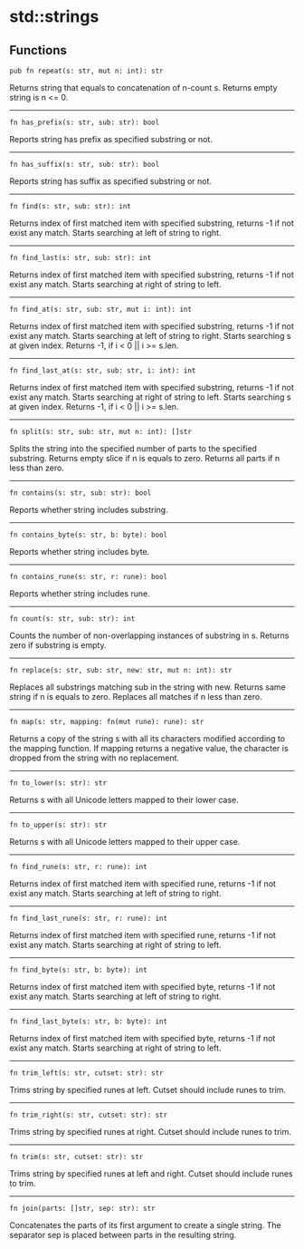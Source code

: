 # std::strings

## Functions

```jule
pub fn repeat(s: str, mut n: int): str
```
Returns string that equals to concatenation of n-count s.
Returns empty string is n <= 0.

---

```jule
fn has_prefix(s: str, sub: str): bool
```
Reports string has prefix as specified substring or not.

---

```jule
fn has_suffix(s: str, sub: str): bool
```
Reports string has suffix as specified substring or not.

---

```jule
fn find(s: str, sub: str): int
```
Returns index of first matched item with specified substring, returns -1 if not exist any match. Starts searching at left of string to right.

---

```jule
fn find_last(s: str, sub: str): int
```
Returns index of first matched item with specified substring, returns -1 if not exist any match. Starts searching at right of string to left.

---

```jule
fn find_at(s: str, sub: str, mut i: int): int
```
Returns index of first matched item with specified substring, returns -1 if not exist any match. Starts searching at left of string to right. Starts searching s at given index.
Returns -1, if i < 0 || i >= s.len.

---

```jule
fn find_last_at(s: str, sub: str, i: int): int
```
Returns index of first matched item with specified substring, returns -1 if not exist any match. Starts searching at right of string to left. Starts searching s at given index. Returns -1, if i < 0 || i >= s.len.

---

```jule
fn split(s: str, sub: str, mut n: int): []str
```
Splits the string into the specified number of parts to the specified substring. Returns empty slice if n is equals to zero. Returns all parts if n less than zero.

---

```jule
fn contains(s: str, sub: str): bool
```
Reports whether string includes substring.

---

```jule
fn contains_byte(s: str, b: byte): bool
```
Reports whether string includes byte.

---

```jule
fn contains_rune(s: str, r: rune): bool
```
Reports whether string includes rune.

---

```jule
fn count(s: str, sub: str): int
```
Counts the number of non-overlapping instances of substring in s.
Returns zero if substring is empty.

---

```jule
fn replace(s: str, sub: str, new: str, mut n: int): str
```
Replaces all substrings matching sub in the string with new. Returns same string if n is equals to zero. Replaces all matches if n less than zero.

---

```jule
fn map(s: str, mapping: fn(mut rune): rune): str
```
Returns a copy of the string s with all its characters modified according to the mapping function. If mapping returns a negative value, the character is dropped from the string with no replacement.

---

```jule
fn to_lower(s: str): str
```
Returns s with all Unicode letters mapped to their lower case.

---

```jule
fn to_upper(s: str): str
```
Returns s with all Unicode letters mapped to their upper case.

---

```jule
fn find_rune(s: str, r: rune): int
```
Returns index of first matched item with specified rune, returns -1 if not exist any match. Starts searching at left of string to right.

---

```jule
fn find_last_rune(s: str, r: rune): int
```
Returns index of first matched item with specified rune, returns -1 if not exist any match. Starts searching at right of string to left.

---

```jule
fn find_byte(s: str, b: byte): int
```
Returns index of first matched item with specified byte, returns -1 if not exist any match. Starts searching at left of string to right.

---

```jule
fn find_last_byte(s: str, b: byte): int
```
Returns index of first matched item with specified byte, returns -1 if not exist any match. Starts searching at right of string to left.

---

```jule
fn trim_left(s: str, cutset: str): str
```
Trims string by specified runes at left.
Cutset should include runes to trim.

---

```jule
fn trim_right(s: str, cutset: str): str
```
Trims string by specified runes at right.
Cutset should include runes to trim.

---

```jule
fn trim(s: str, cutset: str): str
```
Trims string by specified runes at left and right.
Cutset should include runes to trim.

---

```jule
fn join(parts: []str, sep: str): str
```
Concatenates the parts of its first argument to create a single string.
The separator sep is placed between parts in the resulting string.
